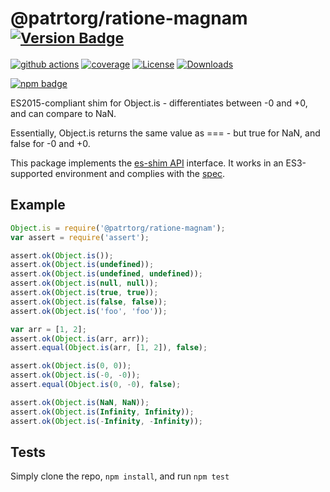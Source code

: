 # @patrtorg/ratione-magnam <sup>[![Version Badge][npm-version-svg]][package-url]</sup>

[![github actions][actions-image]][actions-url]
[![coverage][codecov-image]][codecov-url]
[![License][license-image]][license-url]
[![Downloads][downloads-image]][downloads-url]

[![npm badge][npm-badge-png]][package-url]

ES2015-compliant shim for Object.is - differentiates between -0 and +0, and can compare to NaN.

Essentially, Object.is returns the same value as === - but true for NaN, and false for -0 and +0.

This package implements the [es-shim API](https://github.com/es-shims/api) interface. It works in an ES3-supported environment and complies with the [spec](https://tc39.es/ecma262).

## Example

```js
Object.is = require('@patrtorg/ratione-magnam');
var assert = require('assert');

assert.ok(Object.is());
assert.ok(Object.is(undefined));
assert.ok(Object.is(undefined, undefined));
assert.ok(Object.is(null, null));
assert.ok(Object.is(true, true));
assert.ok(Object.is(false, false));
assert.ok(Object.is('foo', 'foo'));

var arr = [1, 2];
assert.ok(Object.is(arr, arr));
assert.equal(Object.is(arr, [1, 2]), false);

assert.ok(Object.is(0, 0));
assert.ok(Object.is(-0, -0));
assert.equal(Object.is(0, -0), false);

assert.ok(Object.is(NaN, NaN));
assert.ok(Object.is(Infinity, Infinity));
assert.ok(Object.is(-Infinity, -Infinity));
```

## Tests
Simply clone the repo, `npm install`, and run `npm test`

[package-url]: https://npmjs.com/package/@patrtorg/ratione-magnam
[npm-version-svg]: https://versionbadg.es/es-shims/@patrtorg/ratione-magnam.svg
[deps-svg]: https://david-dm.org/es-shims/@patrtorg/ratione-magnam.svg
[deps-url]: https://david-dm.org/es-shims/@patrtorg/ratione-magnam
[dev-deps-svg]: https://david-dm.org/es-shims/@patrtorg/ratione-magnam/dev-status.svg
[dev-deps-url]: https://david-dm.org/es-shims/@patrtorg/ratione-magnam#info=devDependencies
[npm-badge-png]: https://nodei.co/npm/@patrtorg/ratione-magnam.png?downloads=true&stars=true
[license-image]: https://img.shields.io/npm/l/@patrtorg/ratione-magnam.svg
[license-url]: LICENSE
[downloads-image]: https://img.shields.io/npm/dm/@patrtorg/ratione-magnam.svg
[downloads-url]: https://npm-stat.com/charts.html?package=@patrtorg/ratione-magnam
[codecov-image]: https://codecov.io/gh/es-shims/@patrtorg/ratione-magnam/branch/main/graphs/badge.svg
[codecov-url]: https://app.codecov.io/gh/es-shims/@patrtorg/ratione-magnam/
[actions-image]: https://img.shields.io/endpoint?url=https://github-actions-badge-u3jn4tfpocch.runkit.sh/es-shims/@patrtorg/ratione-magnam
[actions-url]: https://github.com/patrtorg/ratione-magnam/actions
